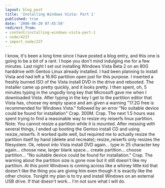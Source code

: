 ```yaml
---
layout: blog_post
title: 'Installing Windows Vista: Part 1'
published: true
date: '2006-06-20 07:45:58'
redirect_from:
- content/installing-windows-vista-part-1
- node/4237
- import_node/227
---
```


I know, it's been a long time since I have posted a blog entry, and this one is going to be a bit of a rant. I hope you don't mind indulging me for a few minutes. Last night I set out installing Windows Vista Beta 2 on an 80G harddrive with Gentoo Linux already installed. I had been planning to install Vista and had left a 16.9G partition open just for this purpose. I inserted a freshly burned ISO of the Vista install DVD in the drive and rebooted. The installer came up pretty quickly, and it looks pretty. I then spent, oh, 5 minutes typing in the ungodly long key that Microsoft gave me when I downloaded Vista. After typing in the key I get to the partition editor that Vista has, choose my empty space and am given a warning "17.2G free is recommended for Windows Vista." followed by an error "No suitable device could be found for installation" Crap. 300M. Crap. The next 1.5 hours was spent trying to find a reasonable way to resize my reiserfs linux partition. Note: You cannot resize a partition while it is mounted. After messing with several things, I ended up booting the Gentoo install CD and using resize_reiserfs. It worked quite well, but required me to actually resize the partition itself by hand (delete and recreate); resize_reiserfs only resizes the filesystem. Ok, reboot into Vista install DVD again... type in 25 character key again... choose new, larger blank space... create partition... choose partition... "No suitable device could be found for installation." Crap. The warning about the partition size is gone now but it still doesn't like my partition. At this point Windows is coming across like a whiney little kid that doesn't like the thing you are giving him even though it is exactly like the other choice. Tonight my plan is to try and install Windows on an external USB drive. If that doesn't work... I'm not sure what I will do.

